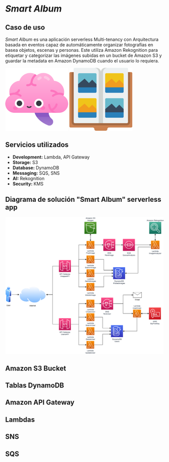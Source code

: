 # *Smart Album*

## Caso de uso
*Smart Album*  es  una  aplicación  serverless  Multi-tenancy con Arquitectura basada en eventos capaz de  automáticamente  organizar  fotografías  en  basea  objetos,  escenas  y  personas.  Este  utiliza  Amazon Rekognition  para  etiquetar  y  categorizar  las imágenes  subidas  en  un  bucket  de  Amazon  S3  y guardar  la  metadata  en  Amazon DynamoDB  cuando  el usuario lo requiera.

<img src="images/mental-health.png" alt="drawing" width="200"/>

<img src="images/book.png" alt="drawing" width="200"/>

## Servicios utilizados

- **Development:** Lambda, API Gateway
- **Storage:** S3
- **Database:** DynamoDB
- **Messaging:** SQS, SNS
- **AI:** Rekognition
- **Security:** KMS

## Diagrama de solución "Smart Album" serverless app

<img src="images/solution.png" alt="drawing"/>

## Amazon S3 Bucket

## Tablas DynamoDB

## Amazon API Gateway

## Lambdas

## SNS

## SQS